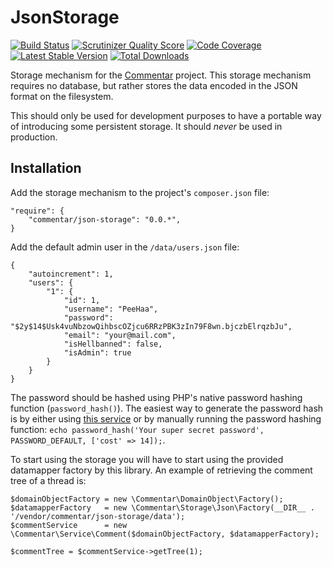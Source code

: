 JsonStorage
=

[![Build Status](https://travis-ci.org/Commentar/JsonStorage.png?branch=master)](https://travis-ci.org/Commentar/JsonStorage) [![Scrutinizer Quality Score](https://scrutinizer-ci.com/g/Commentar/JsonStorage/badges/quality-score.png?s=de8f464b0b29483baecf1751883781e40840a621)](https://scrutinizer-ci.com/g/Commentar/JsonStorage/) [![Code Coverage](https://scrutinizer-ci.com/g/Commentar/JsonStorage/badges/coverage.png?s=c0b35e140c622cd80b88b8b9882ad228c253ae73)](https://scrutinizer-ci.com/g/Commentar/JsonStorage/) [![Latest Stable Version](https://poser.pugx.org/Commentar/json-storage/v/stable.png)](https://packagist.org/packages/Commentar/json-storage) [![Total Downloads](https://poser.pugx.org/Commentar/json-storage/downloads.png)](https://packagist.org/packages/Commentar/json-storage)

Storage mechanism for the [Commentar][commentar] project. This storage mechanism requires no database, but rather stores the data encoded in the JSON format on the filesystem.

This should only be used for development purposes to have a portable way of introducing some persistent storage. It should *never* be used in production.

Installation
-

Add the storage mechanism to the project's `composer.json` file:

    "require": {
        "commentar/json-storage": "0.0.*",
    }

Add the default admin user in the `/data/users.json` file:

    {
        "autoincrement": 1,
        "users": {
            "1": {
                "id": 1,
                "username": "PeeHaa",
                "password": "$2y$14$Usk4vuNbzowQihbscOZjcu6RRzPBK3zIn79F8wn.bjczbElrqzbJu",
                "email": "your@mail.com",
                "isHellbanned": false,
                "isAdmin": true
            }
        }
    }

The password should be hashed using PHP's native password hashing function (`password_hash()`). The easiest way to generate the password hash is by either using [this service][hash-service] or by manually running the password hashing function: `echo password_hash('Your super secret password', PASSWORD_DEFAULT, ['cost' => 14]);`.

To start using the storage you will have to start using the provided datamapper factory by this library. An example of retrieving the comment tree of a thread is:

    $domainObjectFactory = new \Commentar\DomainObject\Factory();
    $datamapperFactory   = new \Commentar\Storage\Json\Factory(__DIR__ . '/vendor/commentar/json-storage/data');
    $commentService      = new \Commentar\Service\Comment($domainObjectFactory, $datamapperFactory);

    $commentTree = $commentService->getTree(1);

[commentar]:https://github.com/Commentar/Commentar
[hash-service]:https://passhash.pieterhordijk.com
